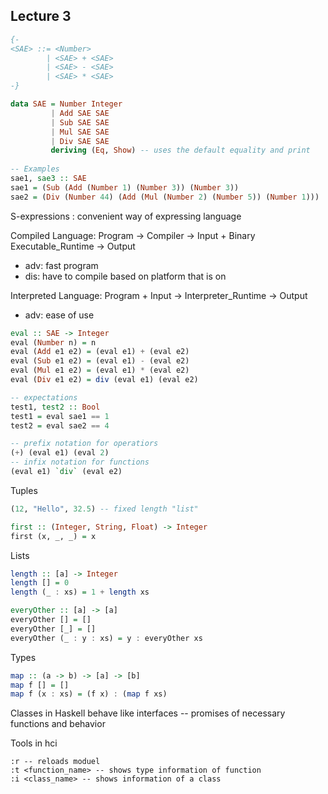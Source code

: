 ## Lecture 3

```haskell
{-
<SAE> ::= <Number>
		| <SAE> + <SAE>
		| <SAE> - <SAE>
		| <SAE> * <SAE>
-}

data SAE = Number Integer
		 | Add SAE SAE
		 | Sub SAE SAE
		 | Mul SAE SAE
		 | Div SAE SAE
		 deriving (Eq, Show) -- uses the default equality and print
		 
-- Examples
sae1, sae3 :: SAE
sae1 = (Sub (Add (Number 1) (Number 3)) (Number 3))
sae2 = (Div (Number 44) (Add (Mul (Number 2) (Number 5)) (Number 1)))
```

S-expressions : convenient way of expressing language

Compiled Language: Program -> Compiler -> Input + Binary Executable_Runtime -> Output

- adv: fast program
- dis: have to compile based on platform that is on

Interpreted Language: Program + Input -> Interpreter_Runtime -> Output

- adv: ease of use

```haskell
eval :: SAE -> Integer
eval (Number n) = n
eval (Add e1 e2) = (eval e1) + (eval e2)
eval (Sub e1 e2) = (eval e1) - (eval e2)
eval (Mul e1 e2) = (eval e1) * (eval e2)
eval (Div e1 e2) = div (eval e1) (eval e2)

-- expectations 
test1, test2 :: Bool
test1 = eval sae1 == 1
test2 = eval sae2 == 4

-- prefix notation for operatiors
(+) (eval e1) (eval 2)
-- infix notation for functions
(eval e1) `div` (eval e2)

```

Tuples

```haskell
(12, "Hello", 32.5) -- fixed length "list" 

first :: (Integer, String, Float) -> Integer
first (x, _, _) = x
```

Lists

```haskell
length :: [a] -> Integer
length [] = 0
length (_ : xs) = 1 + length xs

everyOther :: [a] -> [a]
everyOther [] = []
everyOther [_] = []
everyOther (_ : y : xs) = y : everyOther xs
```

Types

```haskell
map :: (a -> b) -> [a] -> [b]
map f [] = []
map f (x : xs) = (f x) : (map f xs)
```

Classes in Haskell behave like interfaces -- promises of necessary functions and behavior

Tools in hci

```
:r -- reloads moduel
:t <function_name> -- shows type information of function
:i <class_name> -- shows information of a class
```

